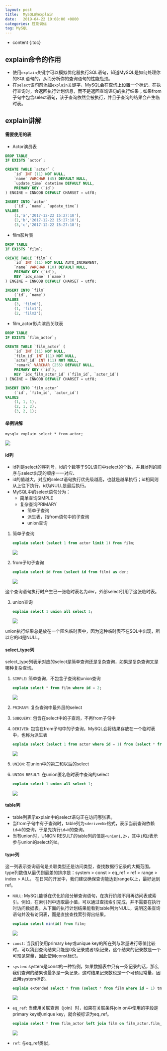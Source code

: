 ```yaml
---
layout: post
title:  MySQL的explain
date:   2019-04-22 19:08:00 +0800
categories: 性能调优
tag: MySQL
---
```


* content
{:toc}


## explain命令的作用
* 使用`explain`关键字可以模拟优化器执行SQL语句，知道MySQL是如何处理你的SQL语句的，从而分析你的查询语句的性能瓶颈。
* 在`select`语句前添加`explain`关键字，MySQL会在查询上设置一个标记，在执行查询时，会返回执行计划信息，而不是返回查询语句的执行结果；如果from子句中包含select语句，该子查询依然会被执行，并且子查询的结果会产生临时表。


## explain讲解
#### 需要使用的表
* Actor演员表
```SQL
DROP TABLE
IF EXISTS `actor`;

CREATE TABLE `actor` (
    `id` INT (11) NOT NULL,
    `name` VARCHAR (45) DEFAULT NULL,
    `update_time` datetime DEFAULT NULL,
    PRIMARY KEY (`id`)
) ENGINE = INNODB DEFAULT CHARSET = utf8;

INSERT INTO `actor` 
    (`id`, `name`, `update_time`)
VALUES
    (1,'a','2017-12-22 15:27:18'),
    (2,'b','2017-12-22 15:27:18'),
    (3,'c','2017-12-22 15:27:18');
```

* film影片表
```SQL
DROP TABLE
IF EXISTS `film`;

CREATE TABLE `film` (
    `id` INT (11) NOT NULL AUTO_INCREMENT,
    `name` VARCHAR (10) DEFAULT NULL,
    PRIMARY KEY (`id`),
    KEY `idx_name` (`name`)
) ENGINE = INNODB DEFAULT CHARSET = utf8;

INSERT INTO `film` 
    (`id`, `name`)
VALUES
    (3, 'film0'),
    (1, 'film1'),
    (2, 'film2');
```

* film_actor影片演员关联表
```SQL
DROP TABLE
IF EXISTS `film_actor`;

CREATE TABLE `film_actor` (
    `id` INT (11) NOT NULL,
    `film_id` INT (11) NOT NULL,
    `actor_id` INT (11) NOT NULL,
    `remark` VARCHAR (255) DEFAULT NULL,
    PRIMARY KEY (`id`),
    KEY `idx_film_actor_id` (`film_id`, `actor_id`)
) ENGINE = INNODB DEFAULT CHARSET = utf8;

INSERT INTO `film_actor` 
    (`id`, `film_id`, `actor_id`)
VALUES
    (1, 1, 1),
    (2, 1, 2),
    (3, 2, 1);
```

#### 举例讲解

`mysql> explain select * from actor;`

![](/styles/images/mysql/1.png)

#### id列
* id列是select的序列号，id的个数等于SQL语句中select的个数，并且id列的顺序与select出现的顺序一一对应、
* id的值越大，对应的select语句执行优先级越高，也就是越早执行；id相同则从上往下执行，id为NULL是最后执行。
* MySQL中的select语句分为：
    * 简单查询SIMPLE
    * 复杂查询PRIMARY
        * 简单子查询
        * 派生表，指from语句中的子查询
        * union查询

1. 简单子查询

    ```SQL
    explain select (select 1 from actor limit 1) from film;
    ```
    ![](/styles/images/mysql/2.png)


2. from子句子查询

    ```SQL
    explain select id from (select id from film) as der;
    ```
    ![](/styles/images/mysql/3.png)

这个查询语句执行时产生已一张临时表名为der，外部select引用了这张临时表。

3. union查询
    ```SQL
    explain select 1 union all select 1;
    ```
    ![](/styles/images/mysql/4.png)

union执行结果总是放在一个匿名临时表中，因为这种临时表不在SQL中出现，所以它的id是NULL。


#### select_type列
select_type列表示对应的select是简单查询还是复杂查询，如果是复杂查询又是哪种复杂查询。
1. `SIMPLE`: 简单查询，不包含子查询和union查询
    ```SQL
    explain select * from film where id = 2;
    ```
    ![](/styles/images/mysql/5.png)

2. `PRIMARY`: 复杂查询中最外层的select

3. `SUBQUERY`: 包含在select中的子查询，不再from子句中

4. `DERIVED`: 包含在from子句中的子查询，MySQL会将结果存放在一个临时表中，也称为派生表
    ```SQL
    explain select (select 1 from actor where id = 1) from (select * from film where id = 1) der;
    ```
    ![](/styles/images/mysql/6.png)

5. `UNION`: 在union中的第二和以后的select

6. `UNION RESULT`: 在union匿名临时表中查询的select
    ```SQL
    explain select 1 union all select 1;
    ```
    ![](/styles/images/mysql/7.png)


#### table列
* table列表示explain中的select语句正在访问哪张表。
* 当from子句中有子查询时，table列为`<derivenN>`格式，表示当前查询依赖`id=N`的查询，于是先执行`id=N`的查询。
* 当有union时，UNION RESULT的table列的值是`<union1,2>`，其中`1`和`2`表示参与union的select的id。


#### type列
这一列表示查询语句是关联类型还是访问类型，查找数据行记录的大概范围。
type列数值从最优到最差的排序是：system > const > eq_ref > ref > range > index > ALL。
在日常的开发中，我们建议确保查询能达到range以上，最好达到ref。

* `NULL`: MySQL能够在优化阶段分解查询语句，在执行阶段不用再访问表或索引。例如，在索引列中选取最小值，可以通过查找索引完成，并不需要在执行时访问数据表。从下面的执行计划结果能看到table列为NULL，说明这条查询语句并没有访问表，而是直接查找索引得出结果。
    ```SQL
    explain select min(id) from film; 
    ```
    ![](/styles/images/mysql/8.png)

* `const`: 当我们使用primary key或unique key的所在列与常量进行等值比较时，可以猜到查询结果只能是0条记录或者1条记录，这个结果的记录数是一个可预见常量，因此使用const标识。

* `system`: system是const的一种特例，如果数据表中只有一条记录的话，那么我们查询的结果也最多是一条记录，这时结果记录数也是一个可预见常量，因此用system标识。
    ```SQL
    explain extended select * from (select * from film where id = 1) tmp;
    ```
    ![](/styles/images/mysql/9.png)

* `eq_ref`: 当使用关联查询（join）时，如果在关联条件join on中使用的字段是primary key或unique key，就会被标识为eq_ref。
    ```SQL
    explain select * from film_actor left join film on film_actor.film_id = film.id; 
    ```
    ![](/styles/images/mysql/10.png)

* `ref`: 与eq_ref类似，
